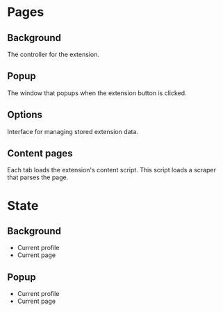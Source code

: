# Pages

## Background

The controller for the extension.

## Popup

The window that popups when the extension button is clicked.

## Options

Interface for managing stored extension data.

## Content pages

Each tab loads the extension's content script. This script loads a scraper that parses the page.

# State

## Background

- Current profile
- Current page

## Popup

- Current profile
- Current page

